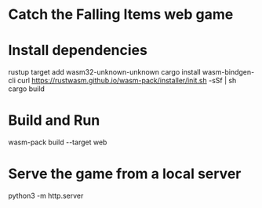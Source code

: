 # Catch the Falling Items web game

# Install dependencies
rustup target add wasm32-unknown-unknown
cargo install wasm-bindgen-cli
curl https://rustwasm.github.io/wasm-pack/installer/init.sh -sSf | sh
cargo build

# Build and Run
wasm-pack build --target web

# Serve the game from a local server
python3 -m http.server